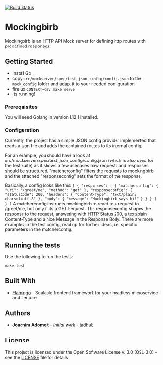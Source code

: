 [![Build Status](https://api.travis-ci.org/jadhub/mockingbirb.svg?branch=master)](https://travis-ci.org/jadhub/mockingbirb)

# Mockingbirb

Mockingbirb is an HTTP API Mock server for defining http routes with predefined responses.

## Getting Started

- Install Go
- copy ```src/mockserver/spec/test_json_config/config.json``` to the ```mock_config``` folder and adapt it to your needed configuration
- fire up ```CONTEXT=dev make serve```
- Its running!

### Prerequisites

You will need Golang in version 1.12.1 installed.

### Configuration

Currently, the project has a simple JSON config provider implemented that reads a json file and adds the contained routes to its internal config.

For an example, you should have a look at src/mockserver/spec/test_json_config/config.json (which is also used for the test suite) as it shows a few usecases how requests and responses should be structured. "matcherconfig" filters the requests to mockingbirb and the attached 
"responseconfig" sets the format of the response.

Basically, a config looks like this:
`
[
  {
    "responses": [
      {
        "matcherconfig": {
          "uri": "/greet/me",
          "method": "get"
        },
        "responseconfig": {
          "statusCode": 200,
          "headers": {
            "Content-Type": "text/plain; charset=utf-8"
          },
          "body": {
            "message": "Mockingbirb says hi!"
          }
        }
      }
		]
  }
]
`
A matcherconfig instructs mockingbirb to react to a request to /greet/me, but only if its a GET Request. The responseconfig shapes the response to the request, answering with HTTP Status 200, a text/plain Content-Type and a nice Message in the Response Body. There are more examples in the test config, read up for further ideas, i.e. specific parameters in the matcherconfig. 

## Running the tests

Use the following to run the tests:

```
make test
```

## Built With

* [Flamingo](https://go.aoe.com/#Home) - Scalable frontend framework for your headless microservice architecture

## Authors

* **Joachim Adomeit** - *Initial work* - [jadhub](https://github.com/jadhub)

## License

This project is licensed under the Open Software License v. 3.0 (OSL-3.0) - see the [LICENSE](LICENSE) file for details

